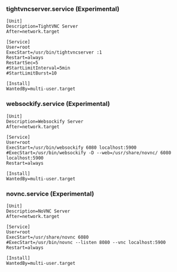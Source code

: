 ### tightvncserver.service (Experimental)
```
[Unit]
Description=TightVNC Server
After=network.target

[Service]
User=root
ExecStart=/usr/bin/tightvncserver :1
Restart=always
RestartSec=5
#StartLimitInterval=5min
#StartLimitBurst=10

[Install]
WantedBy=multi-user.target
```

### websockify.service (Experimental)
```
[Unit]
Description=Websockify Server
After=network.target

[Service]
User=root
ExecStart=/usr/bin/websockify 6080 localhost:5900
#ExecStart=/usr/bin/websockify -D --web=/usr/share/novnc/ 6080 localhost:5900
Restart=always

[Install]
WantedBy=multi-user.target
```


### novnc.service (Experimental)
```
[Unit]
Description=NoVNC Server
After=network.target

[Service]
User=root
ExecStart=/usr/share/novnc 6080
#ExecStart=/usr/bin/novnc --listen 8080 --vnc localhost:5900
Restart=always

[Install]
WantedBy=multi-user.target
```
